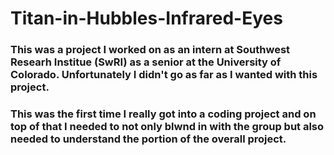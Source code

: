 # Titan-in-Hubbles-Infrared-Eyes
### This was a project I worked on as an intern at Southwest Researh Institue (SwRI) as a senior at the University of Colorado. Unfortunately I didn't go as far as I wanted with this project. 
### This was the first time I really got into a coding project and on top of that I needed to not only blwnd in with the group but also needed to understand the portion of the overall project.
